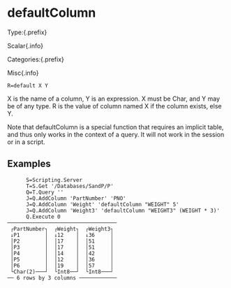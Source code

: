 # defaultColumn

Type:{.prefix}

Scalar{.info}

Categories:{.prefix}

Misc{.info}

~~~
R=default X Y
~~~

X is the name of a column, Y is an expression. X must be Char, and Y may be of any type. R is the
value of column named X if the column exists, else Y.

Note that defaultColumn is a special function that requires an implicit table, and thus only works
in the context of a query.  It will not work in the session or in a script.

## Examples

~~~
      S=Scripting.Server
      T=S.Get '/Databases/SandP/P'
      Q=T.Query ''
      J=Q.AddColumn 'PartNumber' 'PNO'
      J=Q.AddColumn 'Weight' 'defaultColumn "WEIGHT" 5'
      J=Q.AddColumn 'Weight3' 'defaultColumn "WEIGHT3" (WEIGHT * 3)'
      Q.Execute 0
───────────────────────────────────
 ┌PartNumber┐  ┌Weight┐  ┌Weight3┐
 ↓P1        │  ↓12    │  ↓36     │
 │P2        │  │17    │  │51     │
 │P3        │  │17    │  │51     │
 │P4        │  │14    │  │42     │
 │P5        │  │12    │  │36     │
 │P6        │  │19    │  │57     │
 └Char(2)───┘  └Int8──┘  └Int8───┘
── 6 rows by 3 columns ────────────
~~~

